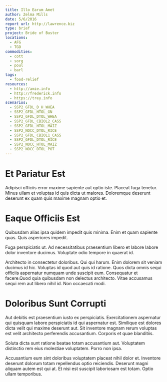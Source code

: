 ```yaml
---
title: Illo Earum Amet
author: Zelma Mills
date: 5/6/2016
report url: http://lawrence.biz
type: brief
project: Bride of Buster
locations:
  - AFG
  - TGO
commodities:
  - cott
  - sorg
  - poul
  - barl
tags:
  - food-relief
resources:
  - http://amie.info
  - http://frederick.info
  - https://trey.info
scenarios:
  - SSP2_GFDL_D_H_WHEA
  - SSP2_GFDL_HTOL_GN
  - SSP2_GFDL_DTOL_WHEA
  - SSP2_GFDL_CBIOL2_CASS
  - SSP2_GFDL_HTOL_MAIZ
  - SSP2_NOCC_DTOL_RICE
  - SSP2_GFDL_CBIOL1_CASS
  - SSP2_GFDL_DTOL_RICE
  - SSP2_NOCC_HTOL_MAIZ
  - SSP2_NOCC_DTOL_POT
---
```

# Et Pariatur Est
Adipisci officiis error maxime sapiente aut optio iste. Placeat fuga tenetur. Minus ullam et voluptas id quis dicta ut maiores. Doloremque deserunt deserunt ex quam quis maxime magnam optio et.

# Eaque Officiis Est
Quibusdam alias ipsa quidem impedit quis minima. Enim et quam sapiente quas. Quis asperiores impedit.
 Fuga perspiciatis ut. Ad necessitatibus praesentium libero et labore labore dolor inventore ducimus. Voluptate odio tempore in quaerat id.
 Architecto in consectetur doloribus. Qui qui harum. Enim dolorem sit veniam ducimus id hic. Voluptas id quod aut quis id ratione. Quos dicta omnis sequi officiis aspernatur numquam unde suscipit eum. Consequatur et facere.Quod quia quibusdam non delectus architecto. Vitae accusamus sequi rem aut libero nihil id. Non occaecati modi.

# Doloribus Sunt Corrupti
Aut debitis est praesentium iusto ex perspiciatis. Exercitationem aspernatur qui quisquam labore perspiciatis id qui aspernatur est. Similique est dolores dicta velit qui maxime deserunt aut. Sit inventore magnam rerum voluptas est velit architecto perferendis accusantium. Corporis et quae blanditiis.
 Soluta dicta sunt ratione beatae totam accusantium aut. Voluptatem distinctio rem eius molestiae voluptatem. Porro non ipsa.
 Accusantium eum sint doloribus voluptatem placeat nihil dolor et. Inventore deserunt dolorum totam repellendus optio reiciendis. Deserunt magni aliquam autem est qui at. Et nisi est suscipit laboriosam est totam. Optio ullam temporibus.
